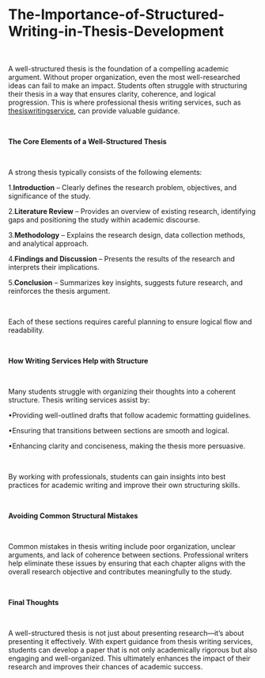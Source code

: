 # The-Importance-of-Structured-Writing-in-Thesis-Development
<p class="p2">&nbsp;</p>
<p class="p3">A well-structured thesis is the foundation of a compelling academic argument. Without proper organization, even the most well-researched ideas can fail to make an impact. Students often struggle with structuring their thesis in a way that ensures clarity, coherence, and logical progression. This is where professional thesis writing services, such as <a href="https://www.thesiswritingservice.com/">thesiswritingservice</a>, can provide valuable guidance.</p>
<p class="p2">&nbsp;</p>
<p class="p4"><strong>The Core Elements of a Well-Structured Thesis</strong></p>
<p class="p2">&nbsp;</p>
<p class="p3">A strong thesis typically consists of the following elements:</p>
<p class="p5">1.<span class="s1"><strong>Introduction</strong></span> &ndash; Clearly defines the research problem, objectives, and significance of the study.</p>
<p class="p5">2.<span class="s1"><strong>Literature Review</strong></span> &ndash; Provides an overview of existing research, identifying gaps and positioning the study within academic discourse.</p>
<p class="p5">3.<span class="s1"><strong>Methodology</strong></span> &ndash; Explains the research design, data collection methods, and analytical approach.</p>
<p class="p5">4.<span class="s1"><strong>Findings and Discussion</strong></span> &ndash; Presents the results of the research and interprets their implications.</p>
<p class="p5">5.<span class="s1"><strong>Conclusion</strong></span> &ndash; Summarizes key insights, suggests future research, and reinforces the thesis argument.</p>
<p class="p2">&nbsp;</p>
<p class="p3">Each of these sections requires careful planning to ensure logical flow and readability.</p>
<p class="p2">&nbsp;</p>
<p class="p4"><strong>How Writing Services Help with Structure</strong></p>
<p class="p2">&nbsp;</p>
<p class="p3">Many students struggle with organizing their thoughts into a coherent structure. Thesis writing services assist by:</p>
<p class="p6">&bull;Providing well-outlined drafts that follow academic formatting guidelines.</p>
<p class="p6">&bull;Ensuring that transitions between sections are smooth and logical.</p>
<p class="p6">&bull;Enhancing clarity and conciseness, making the thesis more persuasive.</p>
<p class="p2">&nbsp;</p>
<p class="p3">By working with professionals, students can gain insights into best practices for academic writing and improve their own structuring skills.</p>
<p class="p2">&nbsp;</p>
<p class="p4"><strong>Avoiding Common Structural Mistakes</strong></p>
<p class="p2">&nbsp;</p>
<p class="p3">Common mistakes in thesis writing include poor organization, unclear arguments, and lack of coherence between sections. Professional writers help eliminate these issues by ensuring that each chapter aligns with the overall research objective and contributes meaningfully to the study.</p>
<p class="p2">&nbsp;</p>
<p class="p4"><strong>Final Thoughts</strong></p>
<p class="p2">&nbsp;</p>
<p class="p3">A well-structured thesis is not just about presenting research&mdash;it&rsquo;s about presenting it effectively. With expert guidance from thesis writing services, students can develop a paper that is not only academically rigorous but also engaging and well-organized. This ultimately enhances the impact of their research and improves their chances of academic success.</p>
